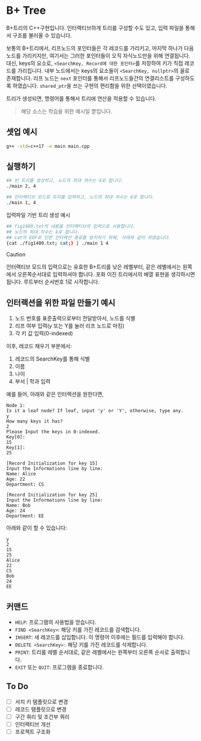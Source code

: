 # B+ Tree
B+트리의 C++구현입니다.
인터랙티브하게 트리를 구성할 수도 있고, 입력 파일을 통해서 구조를 불러올 수 있습니다.

보통의 B+트리에서, 리프노드의 포인터들은 각 레코드를 가리키고, 마지막 하나가 다음 노드를 가리키지만,
여기서는 그러한 포인터들이 오직 자식노드만을 위해 연결됩니다.
대신, keys의 요소로,  `<SearchKey, Record에 대한 포인터>`를 저장하여 키가 직접 레코드를 가리킵니다.
내부 노드에서는 keys의 요소들이 `<SearchKey, nullptr>`의 꼴로 존재합니다.
리프 노드는 `next` 포인터를 통해서 리프노드들간의 연결리스트를 구성하도록 하였습니다.
`shared_ptr`을 쓰는 구현의 편리함을 위한 선택이였습니다.

트리가 생성되면, 명령어를 통해서 트리에 연산을 적용할 수 있습니다.

> 해당 소스는 학습을 위한 예시일 뿐입니다.

## 셋업 예시
```bash
g++ -std=c++17 -o main main.cpp
```

## 실행하기
```bash
## 빈 트리를 생성하고, 노드의 최대 차수는 4로 합니다.
./main 2, 4
```

```bash
## 인터랙티브 모드로 트리를 입력하고, 노드의 최대 차수는 4로 합니다.
./main 1, 4
```

입력파일 기반 트리 생성 예시
```bash
## fig1409.txt의 내용을 인터랙티브의 입력으로 사용합니다.
## 노드의 최대 차수는 4로 합니다.
## cat의 EOF로 인한 인터랙션 종료를 방지하기 위해, 아래와 같이 하였습니다.
{cat ./fig1409.txt; cat;} | ./main 1 4
```

> [!CAUTION]
> 인터랙티브 모드의 입력으로는 유효한 B+트리를 낮은 레벨부터,
> 같은 레벨에서는 왼쪽에서 오른쪽순서대로 입력하셔야 합니다.
> 포화 이진 트리에서의 배열 표현을 생각하시면 됩니다.
> 루트부터 순서번호 1로 시작합니다.

## 인터랙션을 위한 파일 만들기 예시
1. 노드 번호를 표준출력으로부터 전달받아서, 노드를 식별
2. 리프 여부 입력(y 또는 Y를 눌러 리프 노드로 마킹)
3. 각 키 값 입력(0-indexed)

이후, 레코드 채우기 부분에서:
1. 레코드의 SearchKey를 통해 식별
2. 이름
3. 나이
4. 부서 | 학과 입력

예를 들어, 아래와 같은 인터렉션을 원한다면, 
```plaintext
Node 1:
Is it a leaf node? If leaf, input 'y' or 'Y', otherwise, type any.
y
How many keys it has?
2
Please Input the keys in 0-indexed.
Key[0]:
15
Key[1]:
25

[Record Initialization for key 15]
Input the Informations line by line:
Name: Alice
Age: 22
Department: CS

[Record Initialization for key 25]
Input the Informations line by line:
Name: Bob
Age: 24
Department: EE

```

아래와 같이 할 수 있습니다:
```plaintext
y
2
15
25
Alice
22
CS
Bob
24
EE
```

## 커맨드
- `HELP`: 프로그램의 사용법을 얻습니다.
- `FIND <SearchKey>`: 해당 키를 가진 레코드를 검색합니다.
- `INSERT`: 새 레코드를 삽입합니다. 이 명령어 이후에는 필드를 입력해야 합니다.
- `DELETE <SearchKey>:` 해당 키를 가진 레코드를 삭제합니다.
- `PRINT`: 트리를 레벨 순서대로, 같은 레벨에서는 왼쪽부터 오른쪽 순서로 출력합니다.
- `EXIT` 또는 `QUIT`: 프로그램을 종료합니다.

## To Do 
- [ ] 서치 키 탬플릿으로 변경
- [ ] 레코드 탬플릿으로 변경
- [ ] 구간 쿼리 및 조건부 쿼리
- [ ] 인터랙티브 개선
- [ ] 프로젝트 구조화
